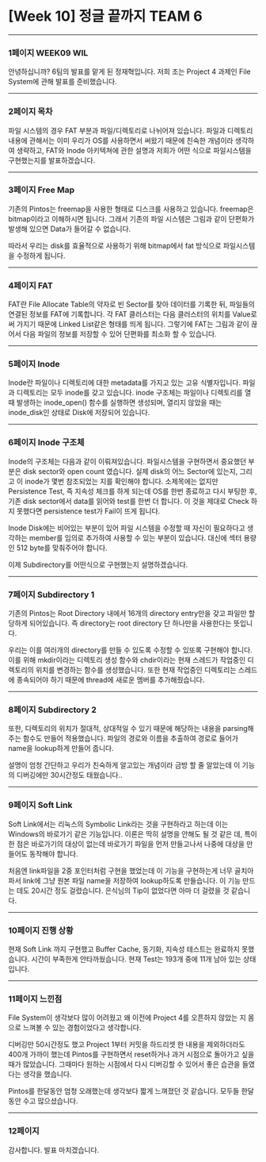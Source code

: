 # [Week 10] 정글 끝까지 TEAM 6


**********

### 1페이지 WEEK09 WIL

안녕하십니까? 6팀의 발표를 맡게 된 정재혁입니다.
저희 조는 Project 4 과제인 File System에 관해 발표를 준비했습니다.

***********

### 2페이지 목차

파일 시스템의 경우 FAT 부분과 파일/디렉토리로 나뉘어져 있습니다. 파일과 디렉토리 내용에 관해서는 이미 우리가 OS를 사용하면서 써왔기 때문에 친숙한 개념이라 생각하여 생략하고, FAT와 Inode 아키텍쳐에 관한 설명과 저희가 어떤 식으로 파일시스템을 구현했는지를 발표하겠습니다.

***********

### 3페이지 Free Map

기존의 Pintos는 freemap을 사용한 형태로 디스크를 사용하고 있습니다. freemap은 bitmap이라고 이해하시면 됩니다. 그래서 기존의 파일 시스템은 그림과 같이 단편화가 발생해 있으면 Data가 들어갈 수 없습니다.

따라서 우리는 disk를 효율적으로 사용하기 위해 bitmap에서 fat 방식으로 파일시스템을 수정하게 됩니다.

***********

### 4페이지 FAT

FAT란 File Allocate Table의 약자로 빈 Sector를 찾아 데이터를 기록한 뒤, 파일들의 연결된 정보를 FAT에 기록합니다. 각 FAT 클러스터는 다음 클러스터의 위치를 Value로 써 가지기 때문에 Linked List같은 형태를 띄게 됩니다. 그렇기에 FAT는 그림과 같이 끊어서 다음 파일의 정보를 저장할 수 있어 단편화를 최소화 할 수 있습니다.

***********

### 5페이지 Inode

 Inode란 파일이나 디렉토리에 대한 metadata를 가지고 있는 고유 식별자입니다. 파일과 디렉토리는 모두 inode를 갖고 있습니다. inode 구조체는 파일이나 디렉토리를 열 때 발생하는 inode_open() 함수를 실행하면 생성되며, 열리지 않았을 때는 inode_disk인 상태로 Disk에 저장되어 있습니다.

***********

### 6페이지 Inode 구조체

 Inode의 구조체는 다음과 같이 이뤄져있습니다. 파일시스템을 구현하면서 중요했던 부분은 disk sector와 open count 였습니다. 실제 disk의 어느 Sector에 있는지, 그리고 이 inode가 몇번 참조되었는 지를 확인해야 합니다. 소제목에는 없지만 Persistence Test, 즉 지속성 체크를 하게 되는데 OS를 한번 종료하고 다시 부팅한 후, 기존 disk sector에서 data를 읽어와 test를 한번 더 합니다. 이 것을 제대로 Check 하지 못했다면 persistence test가 Fail이 뜨게 됩니다.

 Inode Disk에는 비어있는 부분이 있어 파일 시스템을 수정할 때 자신이 필요하다고 생각하는 member를 임의로 추가하여 사용할 수 있는 부분이 있습니다. 대신에 섹터 용량인 512 byte를 맞춰주어야 합니다.

 이제 Subdirectory를 어떤식으로 구현했는지 설명하겠습니다.

***********

### 7페이지 Subdirectory 1

기존의 Pintos는 Root Directory 내에서 16개의 directory entry만을 갖고 파일만 할당하게 되어있습니다. 즉 directory는 root directory 단 하나만을 사용한다는 뜻입니다.

우리는 이를 여러개의 directory를 만들 수 있도록 수정할 수 있또록 구현해야 합니다. 이를 위해 mkdir이라는 디렉토리 생성 함수와 chdir이라는 현재 스레드가 작업중인 디렉토리의 위치를 변경하는 함수를 생성했습니다. 또한 현재 작업중인 디렉토리는 스레드에 종속되어야 하기 때문에 thread에 새로운 멤버를 추가해줬습니다.

***********

### 8페이지 Subdirectory 2

또한, 디렉토리의 위치가 절대적, 상대적일 수 있기 때문에 해당하는 내용을 parsing해주는 함수도 만들어 적용했습니다. 파일의 경로와 이름을 추출하여 경로로 들어가 name을 lookup하게 만들어 줍니다.

설명이 엄청 간단하고 우리가 친숙하게 알고있는 개념이라 금방 할 줄 알았는데 이 기능의 디버깅에만 30시간정도 태웠습니다..

************

### 9페이지 Soft Link

Soft Link에서는 리눅스의 Symbolic Link라는 것을 구현하라고 하는데 이는 Windows의 바로가기 같은 기능입니다. 이론은 딱히 설명을 안해도 될 것 같은 데, 특이한 점은 바로가기의 대상이 없는데 바로가기 파일을 먼저 만들고나서 나중에 대상을 만들어도 동작해야 합니다.

처음엔 link파일을 2중 포인터처럼 구현을 했었는데 이 기능을 구현하는게 너무 골치아파서 link에 그냥 원본 파일 name을 저장하여 lookup하도록 만들습니다. 이 기능 만드는 데도 20시간 정도 걸렸습니다. 은식님의 Tip이 없었다면 아마 더 걸렸을 것 같습니다.

************

### 10페이지 진행 상황

현재 Soft Link 까지 구현했고 Buffer Cache, 동기화, 지속성 테스트는 완료하지 못했습니다. 시간이 부족한게 안타까웠습니다. 현재 Test는 193개 중에 11개 남아 있는 상태입니다.

************

### 11페이지 느낀점

File System이 생각보다 많이 어려웠고 왜 이전에 Project 4를 오픈하지 않았는 지 몸으로 느껴볼 수 있는 경험이었다고 생각합니다.

디버깅만 50시간정도 했고 Project 1부터 커밋을 하드리셋 한 내용을 제외하더라도 400개 가까이 했는데 Pintos를 구현하면서 reset하거나 과거 시점으로 돌아가고 싶을 때가 많았습니다. 그때마다 원하는 시점에서 다시 디버깅할 수 있어서 좋은 습관을 들였다는 생각을 했습니다.

Pintos를 한달동안 엄청 오래했는데 생각보다 짧게 느껴졌던 것 같습니다. 모두들 한달동안 수고 많으셨습니다.

************

### 12페이지

감사합니다. 발표 마치겠습니다.
